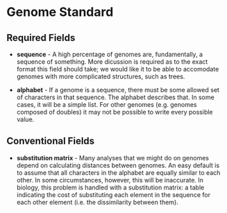 # Genome Standard

## Required Fields

- **sequence** - A high percentage of genomes are, fundamentally, a sequence of something. More dicussion is required as to the exact format this field should take; we would like it to be able to accomodate genomes with more complicated structures, such as trees.

- **alphabet** - If a genome is a sequence, there must be some allowed set of characters in that sequence. The alphabet describes that. In some cases, it will be a simple list. For other genomes (e.g. genomes composed of doubles) it may not be possible to write every possible value.

## Conventional Fields

- **substitution matrix** - Many analyses that we might do on genomes depend on calculating distances between genomes. An easy default is to assume that all characters in the alphabet are equally similar to each other. In some circumstances, however, this will be inaccurate. In biology, this problem is handled with a substitution matrix: a table indicating the cost of substituting each element in the sequence for each other element (i.e. the dissimilarity between them).
